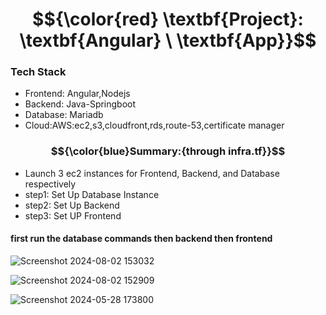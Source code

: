 # $${\color{red} \textbf{Project}: \textbf{Angular}  \ \textbf{App}}$$
### Tech Stack
- Frontend: Angular,Nodejs
- Backend: Java-Springboot
- Database: Mariadb
- Cloud:AWS:ec2,s3,cloudfront,rds,route-53,certificate manager
### $${\color{blue}Summary:{through infra.tf}}$$
- Launch 3 ec2 instances for Frontend, Backend, and Database respectively
- step1: Set Up Database Instance
- step2: Set Up Backend
- step3: Set UP Frontend

#### first run the database commands then backend then frontend


![Screenshot 2024-08-02 153032](https://github.com/user-attachments/assets/b766cf59-7c01-417e-a404-fd2758901d20)


 ![Screenshot 2024-08-02 152909](https://github.com/user-attachments/assets/4e985693-4351-4ff3-aaf4-68df8e1a9538)



![Screenshot 2024-05-28 173800](https://github.com/user-attachments/assets/fc2630ce-5097-465e-b7eb-44f0ab42a264)
